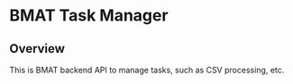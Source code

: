 # BMAT Task Manager

## Overview

This is BMAT backend API to manage tasks, such as CSV processing, etc.
